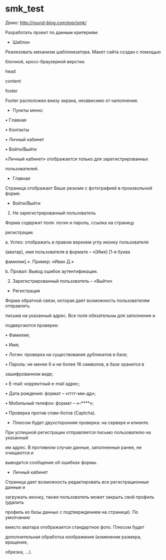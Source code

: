 smk_test
========
Демо: http://round-blog.com/exp/smk/

Разработать проект по данным критериям: 

- Шаблон 

Реализовать механизм шаблонизатора. Макет сайта создан с помощью 

блочной, кросс-браузерной верстки. 

head 

 content 

footer 

Footer расположен внизу экрана, независимо от наполнения. 

- Пункты меню: 

• Главная 

• Контакты 

• Личный кабинет 

• Войти/Выйти 

«Личный кабинет» отображается только для зарегистрированных 

пользователей. 

- Главная 

Страница отображает Ваше резюме с фотографией в произвольной форме. 

- Войти/Выйти 

1) Не зарегистрированный пользователь 

Форма содержит поля: логин и пароль, ссылка на страницу 

регистрации. 

a. Успех: отображать в правом верхнем углу иконку пользователя 

(аватар), имя пользователя в формате – «[Имя] [1-я буква 

фамилии].». Пример: «Иван Д.» 

b. Провал: Вывод ошибок аутентификации. 

2) Зарегистрированный пользователь – «Выйти» 

- Регистрация 

Форма обратной связи, которая дает возможность пользователям отправлять 

письма на указанный адрес. Все поля обязательны для заполнения и 

подвергаются проверке: 

• Фамилия; 

• Имя; 

• Логин: проверка на существование дубликатов в базе; 

• Пароль: не менее 6 и не более 16 символов, в базе хранится в 

зашифрованном виде; 

• E-mail: корректный e-mail адрес; 

• Дата рождения: формат – «гггг-мм-дд»; 

• Мобильный телефон: формат – «***-*******»; 

• Проверка против спам-ботов (Captcha). 

- Плюсом будет двухсторонняя проверка: на сервере и клиенте. 

При успешной регистрации отправляется письмо пользователю на указанный 

им адрес. В противном случае данные, заполненные ранее, не очищаются и 

выводится сообщение об ошибках формы. 

- Личный кабинет 

Страница дает возможность редактировать все регистрационные данные и 

загружать иконку, также пользователь может закрыть свой профиль (удалить 

профиль из базы данных с подтверждением на странице). По умолчанию 

вместо аватара отображается стандартное фото. Плюсом будет 

дополнительная обработка изображения (изменение размера, вращение, 

обрезка, …).
